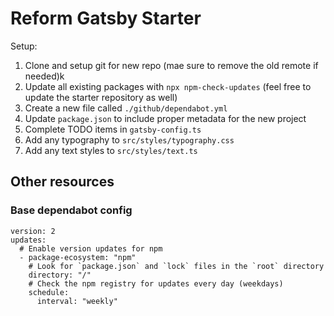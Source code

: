 # Reform Gatsby Starter

Setup:

1. Clone and setup git for new repo (mae sure to remove the old remote if needed)k
2. Update all existing packages with `npx npm-check-updates` (feel free to update the starter repository as well)
3. Create a new file called `./github/dependabot.yml`
4. Update `package.json` to include proper metadata for the new project
5. Complete TODO items in `gatsby-config.ts`
6. Add any typography to `src/styles/typography.css`
7. Add any text styles to `src/styles/text.ts`

## Other resources

### Base dependabot config

```
version: 2
updates:
  # Enable version updates for npm
  - package-ecosystem: "npm"
    # Look for `package.json` and `lock` files in the `root` directory
    directory: "/"
    # Check the npm registry for updates every day (weekdays)
    schedule:
      interval: "weekly"
```
